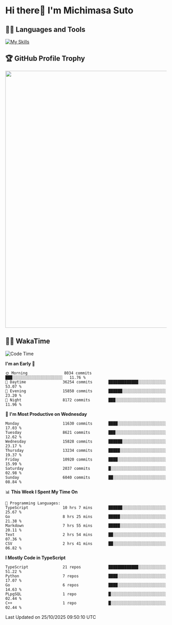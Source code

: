 # Hi there👋 I'm Michimasa Suto

## 🧑‍💻 Languages and Tools
[![My Skills](https://skillicons.dev/icons?i=ts,nextjs,react,go,python,aws,terraform)](https://skillicons.dev)

<!--
**Suto-Michimasa/Suto-Michimasa** is a ✨ _special_ ✨ repository because its `README.md` (this file) appears on your GitHub profile.

Here are some ideas to get you started:

- 🔭 I’m currently working on ...
- 🌱 I’m currently learning ...
- 👯 I’m looking to collaborate on ...
- 🤔 I’m looking for help with ...
- 💬 Ask me about ...
- 📫 How to reach me: ...
- 😄 Pronouns: ...
- ⚡ Fun fact: ...
-->

<!--
## 💎 Github Stats

<div>
  <img height="170" align="left" src="https://github-readme-stats-psi-three-31.vercel.app/api?username=Suto-michimasa&count_private=true&show_icons=true&theme=dark" />
  <img height="170" src="https://github-readme-stats-psi-three-31.vercel.app/api/top-langs/?username=Suto-michimasa&langs_count=8&layout=compact&theme=dark" />
</div>
-->

## 🏆 GitHub Profile Trophy

<img width="800" src="https://github-profile-trophy.vercel.app/?username=Suto-michimasa&theme=onedark&no-frame=true"/>


## 🧑‍💻 WakaTime
<!--START_SECTION:waka-->
![Code Time](http://img.shields.io/badge/Code%20Time-1%2C448%20hrs%2011%20mins-blue)

**I'm an Early 🐤** 

```text
🌞 Morning                8034 commits        ███░░░░░░░░░░░░░░░░░░░░░░   11.76 % 
🌆 Daytime                36254 commits       █████████████░░░░░░░░░░░░   53.07 % 
🌃 Evening                15850 commits       ██████░░░░░░░░░░░░░░░░░░░   23.20 % 
🌙 Night                  8172 commits        ███░░░░░░░░░░░░░░░░░░░░░░   11.96 % 
```
📅 **I'm Most Productive on Wednesday** 

```text
Monday                   11630 commits       ████░░░░░░░░░░░░░░░░░░░░░   17.03 % 
Tuesday                  8621 commits        ███░░░░░░░░░░░░░░░░░░░░░░   12.62 % 
Wednesday                15828 commits       ██████░░░░░░░░░░░░░░░░░░░   23.17 % 
Thursday                 13234 commits       █████░░░░░░░░░░░░░░░░░░░░   19.37 % 
Friday                   10920 commits       ████░░░░░░░░░░░░░░░░░░░░░   15.99 % 
Saturday                 2037 commits        █░░░░░░░░░░░░░░░░░░░░░░░░   02.98 % 
Sunday                   6040 commits        ██░░░░░░░░░░░░░░░░░░░░░░░   08.84 % 
```


📊 **This Week I Spent My Time On** 

```text
💬 Programming Languages: 
TypeScript               10 hrs 7 mins       ██████░░░░░░░░░░░░░░░░░░░   25.67 % 
Go                       8 hrs 25 mins       █████░░░░░░░░░░░░░░░░░░░░   21.38 % 
Markdown                 7 hrs 55 mins       █████░░░░░░░░░░░░░░░░░░░░   20.11 % 
Text                     2 hrs 54 mins       ██░░░░░░░░░░░░░░░░░░░░░░░   07.36 % 
CSV                      2 hrs 41 mins       ██░░░░░░░░░░░░░░░░░░░░░░░   06.82 % 
```

**I Mostly Code in TypeScript** 

```text
TypeScript               21 repos            █████████████░░░░░░░░░░░░   51.22 % 
Python                   7 repos             ████░░░░░░░░░░░░░░░░░░░░░   17.07 % 
Go                       6 repos             ████░░░░░░░░░░░░░░░░░░░░░   14.63 % 
PLpgSQL                  1 repo              █░░░░░░░░░░░░░░░░░░░░░░░░   02.44 % 
C++                      1 repo              █░░░░░░░░░░░░░░░░░░░░░░░░   02.44 % 
```




 Last Updated on 25/10/2025 09:50:10 UTC
<!--END_SECTION:waka-->
